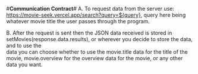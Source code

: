 #**Communication Contract**#
  A. To request data from the server use: https://movie-seek.vercel.app/search?query=${query},      query here being whatever movie title the user passes through the program.
  
  B. After the request is sent then the JSON data received is stored in       
  setMovies(response.data.results), or wherever you decide to store the data, and to use the   
  data you can choose whether to use the movie.title data for the title of the movie, 
  movie.overview for the overview data for the movie, or any other data you want. 
